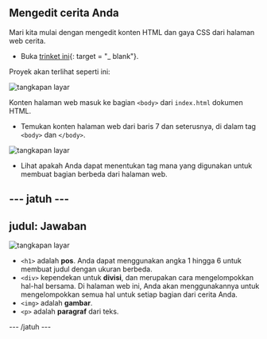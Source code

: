 ## Mengedit cerita Anda

Mari kita mulai dengan mengedit konten HTML dan gaya CSS dari halaman web cerita.

+ Buka [trinket ini](http://jumpto.cc/web-story){: target = "_ blank"}.

Proyek akan terlihat seperti ini:

![tangkapan layar](images/story-starter.png)

Konten halaman web masuk ke bagian `<body>` dari `index.html` dokumen HTML.

+ Temukan konten halaman web dari baris 7 dan seterusnya, di dalam tag `<body>` dan `</body>`.

![tangkapan layar](images/story-html.png)

+ Lihat apakah Anda dapat menentukan tag mana yang digunakan untuk membuat bagian berbeda dari halaman web.

## \--- jatuh \---

## judul: Jawaban

![tangkapan layar](images/story-elements.png)

+ `<h1>` adalah **pos**. Anda dapat menggunakan angka 1 hingga 6 untuk membuat judul dengan ukuran berbeda.
+ `<div>` kependekan untuk **divisi**, dan merupakan cara mengelompokkan hal-hal bersama. Di halaman web ini, Anda akan menggunakannya untuk mengelompokkan semua hal untuk setiap bagian dari cerita Anda.
+ `<img>` adalah **gambar**.
+ `<p>` adalah **paragraf** dari teks.

\--- /jatuh \---